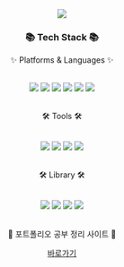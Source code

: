 
<div align=center>
	<img src="https://capsule-render.vercel.app/api?type=wave&color=auto&height=300&section=header&text=REACT%20NEXTJS&fontSize=90" />
</div>
<div align=center>
	<h3>📚 Tech Stack 📚</h3>
	<p>✨ Platforms & Languages ✨</p>
</div>
<br>
<div align="center">
	<img src="https://img.shields.io/badge/HTML5-E34F26?style=flat&logo=HTML5&logoColor=white" />
	<img src="https://img.shields.io/badge/CSS3-1572B6?style=flat&logo=CSS3&logoColor=white" />
	<img src="https://img.shields.io/badge/JavaScript-F7DF1E?style=flat&logo=JavaScript&logoColor=white" />
        <img src="https://img.shields.io/badge/React-61DAFB?style=flat-square&logo=React&logoColor=black"/>
	<img src="https://img.shields.io/badge/Next.js-000000?style=flat-square&logo=Next.js&logoColor=white"/> 
        <img src="https://img.shields.io/badge/Typescript-3178C6?style=flat-square&logo=Typescript&logoColor=white"/>
 </div>
 <br>
<div align=center>
	<p>🛠 Tools 🛠</p>
</div>
<br>
<div align=center>
	<img src="https://img.shields.io/badge/Visual%20Studio%20Code-007ACC?style=flat&logo=VisualStudioCode&logoColor=white" />
	<img src="https://img.shields.io/badge/NGINX-009639?style=flat&logo=NGINX&logoColor=white" />
	<img src="https://img.shields.io/badge/AWS-232F3E?style=flat&logo=AmazonAWS&logoColor=white" />
	<img src="https://img.shields.io/badge/GitHub-181717?style=flat&logo=GitHub&logoColor=white" />
</div>
<br>
<div align=center>
	<p>🛠 Library 🛠</p>
</div>
<br>
<div align=center>
	<img src="https://img.shields.io/badge/Visual%20Studio%20Code-007ACC?style=flat&logo=VisualStudioCode&logoColor=white" />
	<img src="https://img.shields.io/badge/NGINX-009639?style=flat&logo=NGINX&logoColor=white" />
	<img src="https://img.shields.io/badge/AWS-232F3E?style=flat&logo=AmazonAWS&logoColor=white" />
	<img src="https://img.shields.io/badge/GitHub-181717?style=flat&logo=GitHub&logoColor=white" />
</div>

<br>


<div align=center>
	<p>👀 포트폴리오 공부 정리 사이트 👀</p>
	<a href="https://www.notion.so/NextJS-6668e1197ae9434fbf7c7de28879c3a3">바로가기</a>
</div>
